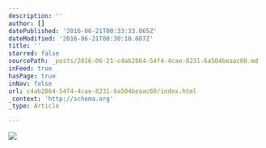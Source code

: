 ```yaml
---
description: ''
author: []
datePublished: '2016-06-21T00:33:33.065Z'
dateModified: '2016-06-21T00:30:10.007Z'
title: ''
starred: false
sourcePath: _posts/2016-06-21-c4ab2864-54f4-4cae-8231-6a504beaac60.md
inFeed: true
hasPage: true
inNav: false
url: c4ab2864-54f4-4cae-8231-6a504beaac60/index.html
_context: 'http://schema.org'
_type: Article

---
```

![](https://the-grid-user-content.s3-us-west-2.amazonaws.com/1508393f-1601-414a-91fd-f62c1d39c7e4.jpg)